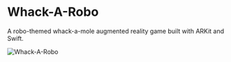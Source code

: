 # Whack-A-Robo
A robo-themed whack-a-mole augmented reality game built with ARKit and Swift.

![Whack-A-Robo](https://apaulture.com/whackarobo.jpg)
